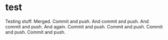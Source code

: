 test
====

Testing stuff. Merged. Commit and push. And commit and push. And commit and push. And again.
Commit and push. Commit and push. Commit and push. Commit and push.